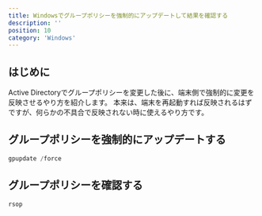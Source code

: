 ```yaml
---
title: Windowsでグループポリシーを強制的にアップデートして結果を確認する
description: ''
position: 10
category: 'Windows'
---
```

## はじめに

Active Directoryでグループポリシーを変更した後に、端末側で強制的に変更を反映させるやり方を紹介します。
本来は、端末を再起動すれば反映されるはずですが、何らかの不具合で反映されない時に使えるやり方です。

## グループポリシーを強制的にアップデートする

```powershell
gpupdate /force
```

## グループポリシーを確認する

```powershell
rsop
```
